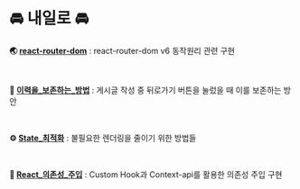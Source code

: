 # 🚘 내일로 🚘

**🌏 [react-router-dom](https://github.com/Doeunnkimm/Naeilro/tree/main/react-router-dom_v6_%EB%8F%99%EC%9E%91%EC%9B%90%EB%A6%AC)** : react-router-dom v6 동작원리 관련 구현

<br>

**📝 [이력을\_보존하는\_방법](https://github.com/Doeunnkimm/Naeilro/tree/main/%EC%9D%B4%EB%A0%A5%EC%9D%84_%EB%B3%B4%EC%A1%B4%ED%95%98%EB%8A%94_%EB%B0%A9%EB%B2%95)** : 게시글 작성 중 뒤로가기 버튼을 눌렀을 때 이를 보존하는 방안

<br>

**⚙️ [State\_최적화](https://github.com/Doeunnkimm/Naeilro/tree/main/state_%EC%B5%9C%EC%A0%81%ED%99%94)** : 불필요한 렌더링을 줄이기 위한 방법들

<br>

**💉 [React\_의존성\_주입](https://github.com/Doeunnkimm/Naeilro/tree/main/react_%EC%9D%98%EC%A1%B4%EC%84%B1_%EC%A3%BC%EC%9E%85)** : Custom Hook과 Context-api를 활용한 의존성 주입 구현
